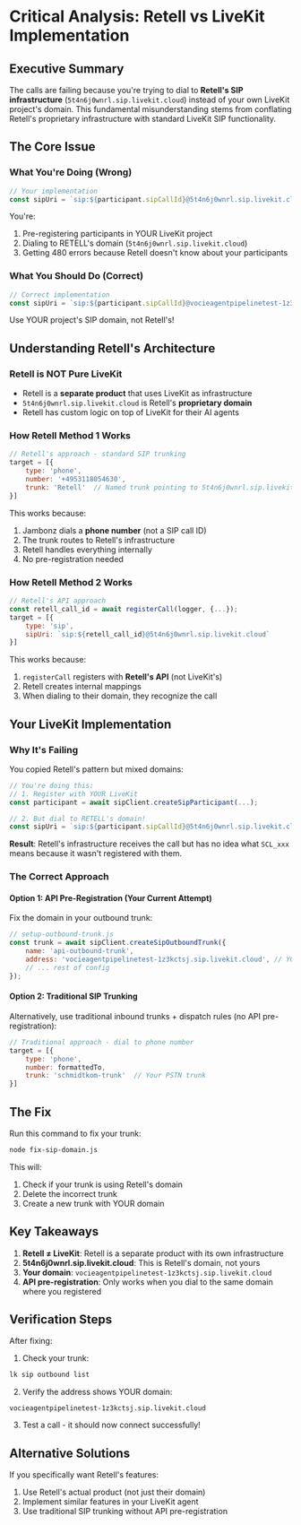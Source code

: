 # Critical Analysis: Retell vs LiveKit Implementation

## Executive Summary

The calls are failing because you're trying to dial to **Retell's SIP infrastructure** (`5t4n6j0wnrl.sip.livekit.cloud`) instead of your own LiveKit project's domain. This fundamental misunderstanding stems from conflating Retell's proprietary infrastructure with standard LiveKit SIP functionality.

## The Core Issue

### What You're Doing (Wrong)
```javascript
// Your implementation
const sipUri = `sip:${participant.sipCallId}@5t4n6j0wnrl.sip.livekit.cloud`;
```

You're:
1. Pre-registering participants in YOUR LiveKit project
2. Dialing to RETELL's domain (`5t4n6j0wnrl.sip.livekit.cloud`)
3. Getting 480 errors because Retell doesn't know about your participants

### What You Should Do (Correct)
```javascript
// Correct implementation
const sipUri = `sip:${participant.sipCallId}@vocieagentpipelinetest-1z3kctsj.sip.livekit.cloud`;
```

Use YOUR project's SIP domain, not Retell's!

## Understanding Retell's Architecture

### Retell is NOT Pure LiveKit
- Retell is a **separate product** that uses LiveKit as infrastructure
- `5t4n6j0wnrl.sip.livekit.cloud` is Retell's **proprietary domain**
- Retell has custom logic on top of LiveKit for their AI agents

### How Retell Method 1 Works
```javascript
// Retell's approach - standard SIP trunking
target = [{
    type: 'phone',
    number: '+4953118054630',
    trunk: 'Retell'  // Named trunk pointing to 5t4n6j0wnrl.sip.livekit.cloud
}]
```

This works because:
1. Jambonz dials a **phone number** (not a SIP call ID)
2. The trunk routes to Retell's infrastructure
3. Retell handles everything internally
4. No pre-registration needed

### How Retell Method 2 Works
```javascript
// Retell's API approach
const retell_call_id = await registerCall(logger, {...});
target = [{
    type: 'sip',
    sipUri: `sip:${retell_call_id}@5t4n6j0wnrl.sip.livekit.cloud`
}]
```

This works because:
1. `registerCall` registers with **Retell's API** (not LiveKit's)
2. Retell creates internal mappings
3. When dialing to their domain, they recognize the call

## Your LiveKit Implementation

### Why It's Failing
You copied Retell's pattern but mixed domains:

```javascript
// You're doing this:
// 1. Register with YOUR LiveKit
const participant = await sipClient.createSipParticipant(...);

// 2. But dial to RETELL's domain!
const sipUri = `sip:${participant.sipCallId}@5t4n6j0wnrl.sip.livekit.cloud`;
```

**Result**: Retell's infrastructure receives the call but has no idea what `SCL_xxx` means because it wasn't registered with them.

### The Correct Approach

#### Option 1: API Pre-Registration (Your Current Attempt)
Fix the domain in your outbound trunk:

```javascript
// setup-outbound-trunk.js
const trunk = await sipClient.createSipOutboundTrunk({
    name: 'api-outbound-trunk',
    address: 'vocieagentpipelinetest-1z3kctsj.sip.livekit.cloud', // YOUR domain
    // ... rest of config
});
```

#### Option 2: Traditional SIP Trunking
Alternatively, use traditional inbound trunks + dispatch rules (no API pre-registration):

```javascript
// Traditional approach - dial to phone number
target = [{
    type: 'phone',
    number: formattedTo,
    trunk: 'schmidtkom-trunk'  // Your PSTN trunk
}]
```

## The Fix

Run this command to fix your trunk:

```bash
node fix-sip-domain.js
```

This will:
1. Check if your trunk is using Retell's domain
2. Delete the incorrect trunk
3. Create a new trunk with YOUR domain

## Key Takeaways

1. **Retell ≠ LiveKit**: Retell is a separate product with its own infrastructure
2. **5t4n6j0wnrl.sip.livekit.cloud**: This is Retell's domain, not yours
3. **Your domain**: `vocieagentpipelinetest-1z3kctsj.sip.livekit.cloud`
4. **API pre-registration**: Only works when you dial to the same domain where you registered

## Verification Steps

After fixing:

1. Check your trunk:
```bash
lk sip outbound list
```

2. Verify the address shows YOUR domain:
```
vocieagentpipelinetest-1z3kctsj.sip.livekit.cloud
```

3. Test a call - it should now connect successfully!

## Alternative Solutions

If you specifically want Retell's features:
1. Use Retell's actual product (not just their domain)
2. Implement similar features in your LiveKit agent
3. Use traditional SIP trunking without API pre-registration 